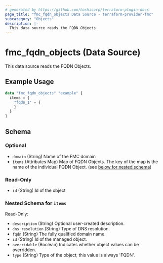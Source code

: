 ```yaml
---
# generated by https://github.com/hashicorp/terraform-plugin-docs
page_title: "fmc_fqdn_objects Data Source - terraform-provider-fmc"
subcategory: "Objects"
description: |-
  This data source reads the FQDN Objects.
---
```


# fmc_fqdn_objects (Data Source)

This data source reads the FQDN Objects.

## Example Usage

```terraform
data "fmc_fqdn_objects" "example" {
  items = {
    "fqdn_1" = {
    }
  }
}
```

<!-- schema generated by tfplugindocs -->
## Schema

### Optional

- `domain` (String) Name of the FMC domain
- `items` (Attributes Map) Map of FQDN Objects. The key of the map is the name of the individual FQDN Object. (see [below for nested schema](#nestedatt--items))

### Read-Only

- `id` (String) Id of the object

<a id="nestedatt--items"></a>
### Nested Schema for `items`

Read-Only:

- `description` (String) Optional user-created description.
- `dns_resolution` (String) Type of DNS resolution.
- `fqdn` (String) The fully qualified domain name.
- `id` (String) Id of the managed object.
- `overridable` (Boolean) Indicates whether object values can be overridden.
- `type` (String) Type of the object; this value is always 'FQDN'.
